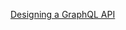 [Designing a GraphQL API](https://github.com/Shopify/graphql-design-tutorial/blob/master/TUTORIAL.md)
